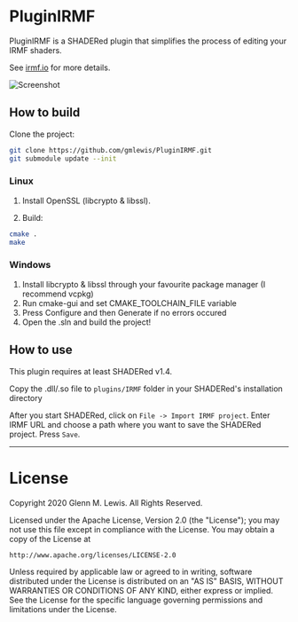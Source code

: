 # PluginIRMF

PluginIRMF is a SHADERed plugin that simplifies the process of editing your IRMF shaders.

See [irmf.io](http://irmf.io) for more details.

![Screenshot](./screenshot.png)

## How to build

Clone the project:
```bash
git clone https://github.com/gmlewis/PluginIRMF.git
git submodule update --init
```

### Linux

1. Install OpenSSL (libcrypto & libssl).

2. Build:
```bash
cmake .
make
```

### Windows

1. Install libcrypto & libssl through your favourite package manager (I recommend vcpkg)
2. Run cmake-gui and set CMAKE_TOOLCHAIN_FILE variable
3. Press Configure and then Generate if no errors occured
4. Open the .sln and build the project!

## How to use

This plugin requires at least SHADERed v1.4.

Copy the .dll/.so file to `plugins/IRMF` folder in your SHADERed's installation directory

After you start SHADERed, click on `File -> Import IRMF project`. Enter IRMF URL
and choose a path where you want to save the SHADERed project. Press `Save`.

----------------------------------------------------------------------

# License

Copyright 2020 Glenn M. Lewis. All Rights Reserved.

Licensed under the Apache License, Version 2.0 (the "License");
you may not use this file except in compliance with the License.
You may obtain a copy of the License at

    http://www.apache.org/licenses/LICENSE-2.0

Unless required by applicable law or agreed to in writing, software
distributed under the License is distributed on an "AS IS" BASIS,
WITHOUT WARRANTIES OR CONDITIONS OF ANY KIND, either express or implied.
See the License for the specific language governing permissions and
limitations under the License.
